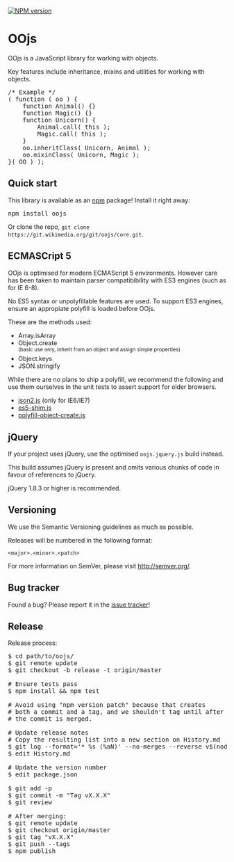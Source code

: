 [![NPM version](https://badge.fury.io/js/oojs.svg)](http://badge.fury.io/js/oojs)

OOjs
=================

OOjs is a JavaScript library for working with objects.

Key features include inheritance, mixins and utilities for working with objects.

<pre lang="javascript">
/* Example */
( function ( oo ) {
    function Animal() {}
    function Magic() {}
    function Unicorn() {
        Animal.call( this );
        Magic.call( this );
    }
    oo.inheritClass( Unicorn, Animal );
    oo.mixinClass( Unicorn, Magic );
}( OO ) );
</pre>

Quick start
----------

This library is available as an [npm](https://npmjs.org/) package! Install it right away:
<pre lang="bash">
npm install oojs
</pre>

Or clone the repo, `git clone https://git.wikimedia.org/git/oojs/core.git`.

ECMASCript 5
----------

OOjs is optimised for modern ECMAScript 5 environments. However care has been taken to maintain
parser compatibibility with ES3 engines (such as for IE 6-8).

No ES5 syntax or unpolyfillable features are used. To support ES3 engines, ensure an appropiate
polyfill is loaded before OOjs.

These are the methods used:

* Array.isArray
* Object.create<br/><sup>(basic use only, inherit from an object and assign simple properties)</sup>
* Object.keys
* JSON.stringify

While there are no plans to ship a polyfill, we recommend the following and use them ourselves in
the unit tests to assert support for older browsers.

* [json2.js](https://github.com/douglascrockford/JSON-js) (only for IE6/IE7)
* [es5-shim.js](https://github.com/es-shims/es5-shim)
* [polyfill-object-create.js](./test/polyfill-object-create.js)

jQuery
----------

If your project uses jQuery, use the optimised `oojs.jquery.js` build instead.

This build assumes jQuery is present and omits various chunks of code in favour of references to jQuery.

jQuery 1.8.3 or higher is recommended.

Versioning
----------

We use the Semantic Versioning guidelines as much as possible.

Releases will be numbered in the following format:

`<major>.<minor>.<patch>`

For more information on SemVer, please visit http://semver.org/.

Bug tracker
-----------

Found a bug? Please report it in the [issue tracker](https://bugzilla.wikimedia.org/enter_bug.cgi?product=OOjs)!

Release
----------

Release process:
<pre lang="bash">
$ cd path/to/oojs/
$ git remote update
$ git checkout -b release -t origin/master

# Ensure tests pass
$ npm install && npm test

# Avoid using "npm version patch" because that creates
# both a commit and a tag, and we shouldn't tag until after
# the commit is merged.

# Update release notes
# Copy the resulting list into a new section on History.md
$ git log --format='* %s (%aN)' --no-merges --reverse v$(node -e 'console.log(JSON.parse(require("fs").readFileSync("package.json")).version);')...HEAD
$ edit History.md

# Update the version number
$ edit package.json

$ git add -p
$ git commit -m "Tag vX.X.X"
$ git review

# After merging:
$ git remote update
$ git checkout origin/master
$ git tag "vX.X.X"
$ git push --tags
$ npm publish
</pre>
